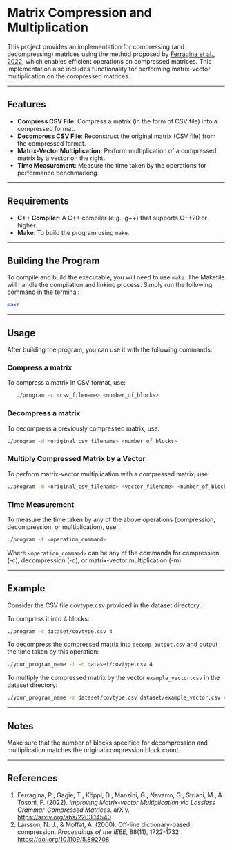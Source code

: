 # Matrix Compression and Multiplication

This project provides an implementation for compressing (and decompressing) matrices using the method proposed by [Ferragina et al., 2022](#references), which enables efficient operations on compressed matrices. This implementation also includes functionality for performing matrix-vector multiplication on the compressed matrices.

---
## Features
- **Compress CSV File**: Compress a matrix (in the form of CSV file) into a compressed format.
- **Decompress CSV File**: Reconstruct the original matrix (CSV file) from the compressed format.
- **Matrix-Vector Multiplication**: Perform multiplication of a compressed matrix by a vector on the right.
- **Time Measurement**: Measure the time taken by the operations for performance benchmarking.
---
## Requirements

- **C++ Compiler**: A C++ compiler (e.g., g++) that supports C++20 or higher.
- **Make**: To build the program using `make`.
---
## Building the Program

To compile and build the executable, you will need to use `make`. The Makefile will handle the compilation and linking process. Simply run the following command in the terminal:

```bash
make
```

---
## Usage

After building the program, you can use it with the following commands:

### Compress a matrix

To compress a matrix in CSV format, use:

```bash
   ./program -c <csv_filename> <number_of_blocks>
```
### Decompress a matrix

To decompress a previously compressed matrix, use:

```bash
./program -d <original_csv_filename> <number_of_blocks>
```

### Multiply Compressed Matrix by a Vector

To perform matrix-vector multiplication with a compressed matrix, use:

```bash
./program -m <original_csv_filename> <vector_filename> <number_of_blocks>
```

### Time Measurement

To measure the time taken by any of the above operations (compression, decompression, or multiplication), use:

```bash
./program -t <operation_command>
```
Where `<operation_command>` can be any of the commands for compression (-c), decompression (-d), or matrix-vector multiplication (-m).
***
## Example

Consider the CSV file covtype.csv provided in the dataset directory.

To compress it into 4 blocks:

```bash
./program -c dataset/covtype.csv 4
```

To decompress the compressed matrix into `decomp_output.csv` and output the time taken by this operation:

```bash
./your_program_name -t -d dataset/covtype.csv 4
```

To multiply the compressed matrix by the vector `example_vector.csv` in the dataset directory:

```bash
./your_program_name -m dataset/covtype.csv dataset/example_vector.csv 4
```
---
## Notes

Make sure that the number of blocks specified for decompression and multiplication matches the original compression block count.

***
## References

1. Ferragina, P., Gagie, T., Köppl, D., Manzini, G., Navarro, G., Striani, M., & Tosoni, F. (2022). *Improving Matrix-vector Multiplication via Lossless Grammar-Compressed Matrices*. arXiv. https://arxiv.org/abs/2203.14540.
2. Larsson, N. J., & Moffat, A. (2000). Off-line dictionary-based compression. *Proceedings of the IEEE*, 88(11), 1722-1732. https://doi.org/10.1109/5.892708.